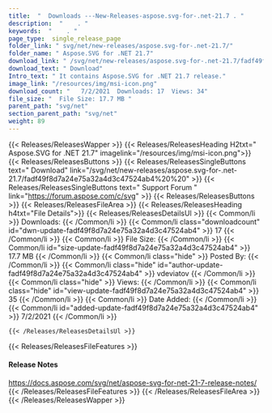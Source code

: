 ```yaml
---
title:  "  Downloads ---New-Releases-aspose.svg-for-.net-21.7 . " 
description:  "    . " 
keywords:  "    . " 
page_type:  single_release_page
folder_link: " svg/net/new-releases/aspose.svg-for-.net-21.7/"
folder_name: " Aspose.SVG for .NET 21.7"
download_link: " /svg/net/new-releases/aspose.svg-for-.net-21.7/fadf49f8d7a24e75a32a4d3c47524ab4"
download_text: " Download"
Intro_text: " It contains Aspose.SVG for .NET 21.7 release."
image_link: "/resources/img/msi-icon.png"
download_count: "   7/2/2021  Downloads: 17  Views: 34"
file_size: "  File Size: 17.7 MB "
parent_path: "svg/net"
section_parent_path: "svg/net"
weight: 89
---
```


{{< Releases/ReleasesWapper >}}
  {{< Releases/ReleasesHeading H2txt=" Aspose.SVG for .NET 21.7" imagelink="/resources/img/msi-icon.png">}}
  {{< Releases/ReleasesButtons >}}
    {{< Releases/ReleasesSingleButtons text=" Download" link="/svg/net/new-releases/aspose.svg-for-.net-21.7/fadf49f8d7a24e75a32a4d3c47524ab4%20%20" >}}
    {{< Releases/ReleasesSingleButtons text=" Support Forum " link="https://forum.aspose.com/c/svg" >}}
  {{< Releases/ReleasesButtons >}}
  {{< Releases/ReleasesFileArea >}}
    {{< Releases/ReleasesHeading h4txt="File Details">}}
    {{< Releases/ReleasesDetailsUl >}}
            {{< Common/li  >}} Downloads: {{< /Common/li >}} 
      {{< Common/li class="downloadcount" id="dwn-update-fadf49f8d7a24e75a32a4d3c47524ab4" >}} 17 {{< /Common/li >}} 
      {{< Common/li  >}} File Size: {{< /Common/li >}} 
      {{< Common/li id="size-update-fadf49f8d7a24e75a32a4d3c47524ab4" >}} 17.7 MB {{< /Common/li >}} 
      {{< Common/li  class="hide" >}} Posted By: {{< /Common/li >}} 
      {{< Common/li class="hide" id="author-update-fadf49f8d7a24e75a32a4d3c47524ab4" >}} vdeviatov {{< /Common/li >}} 
      {{< Common/li class="hide"  >}} Views: {{< /Common/li >}} 
      {{< Common/li class="hide" id="view-update-fadf49f8d7a24e75a32a4d3c47524ab4" >}} 35 {{< /Common/li >}} 
      {{< Common/li  >}} Date Added: {{< /Common/li >}} 
      {{< Common/li id="added-update-fadf49f8d7a24e75a32a4d3c47524ab4" >}} 7/2/2021 {{< /Common/li >}} 

    {{< /Releases/ReleasesDetailsUl >}}

  {{< Releases/ReleasesFileFeatures >}}
      <h4>Release Notes</h4><div><a href="https://docs.aspose.com/svg/net/aspose-svg-for-net-21-7-release-notes/">https://docs.aspose.com/svg/net/aspose-svg-for-net-21-7-release-notes/ </a></div>
  {{< /Releases/ReleasesFileFeatures >}}
 {{< /Releases/ReleasesFileArea >}}
{{< /Releases/ReleasesWapper >}}


